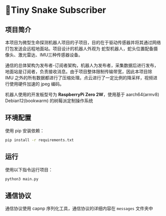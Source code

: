 
# 🐍Tiny Snake Subscriber

## 项目简介

本项目为微型生命探测机器人项目的子项目，目的在于驱动传感器并将其通过网络打包发送会远程地面站。项目设计的机器人外观为 蛇型机器人，蛇头位置配备摄像头、激光雷达、IMU三种传感器设备。

通信的总体架构为发布者-订阅者架构，机器人为发布者，采集数据后进行发布，地面站是订阅者，负责接收消息。由于项目整体限制传输带宽，因此本项目除 IMU 之外的所有数据都进行了压缩处理。点云进行了一定比例的降采样，视频进行使用硬件加速的 jpeg 编码。

机器人使用的开发板型号为 **RaspberryPi Zero 2W**，使用基于 aarch64(armv8) Debian12(bookwarm) 的树莓派定制操作系统

## 环境配置

使用 pip 安装依赖：

```sh
pip install -r requirements.txt
```

## 运行

使用以下指令运行项目：

```sh
python3 main.py
```

## 通信协议

通信协议使用 capnp 序列化工具，通信协议的详细内容在 `messages` 文件夹中
